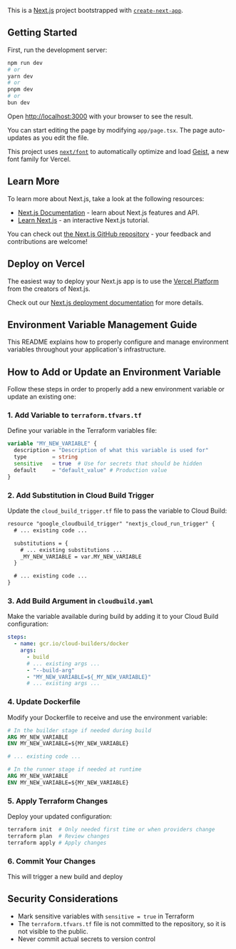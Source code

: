 This is a [Next.js](https://nextjs.org) project bootstrapped with [`create-next-app`](https://nextjs.org/docs/app/api-reference/cli/create-next-app).

## Getting Started

First, run the development server:

```bash
npm run dev
# or
yarn dev
# or
pnpm dev
# or
bun dev
```

Open [http://localhost:3000](http://localhost:3000) with your browser to see the result.

You can start editing the page by modifying `app/page.tsx`. The page auto-updates as you edit the file.

This project uses [`next/font`](https://nextjs.org/docs/app/building-your-application/optimizing/fonts) to automatically optimize and load [Geist](https://vercel.com/font), a new font family for Vercel.

## Learn More

To learn more about Next.js, take a look at the following resources:

- [Next.js Documentation](https://nextjs.org/docs) - learn about Next.js features and API.
- [Learn Next.js](https://nextjs.org/learn) - an interactive Next.js tutorial.

You can check out [the Next.js GitHub repository](https://github.com/vercel/next.js) - your feedback and contributions are welcome!

## Deploy on Vercel

The easiest way to deploy your Next.js app is to use the [Vercel Platform](https://vercel.com/new?utm_medium=default-template&filter=next.js&utm_source=create-next-app&utm_campaign=create-next-app-readme) from the creators of Next.js.

Check out our [Next.js deployment documentation](https://nextjs.org/docs/app/building-your-application/deploying) for more details.

## Environment Variable Management Guide

This README explains how to properly configure and manage environment variables throughout your application's infrastructure.

## How to Add or Update an Environment Variable

Follow these steps in order to properly add a new environment variable or update an existing one:

### 1. Add Variable to `terraform.tfvars.tf`

Define your variable in the Terraform variables file:

```terraform
variable "MY_NEW_VARIABLE" {
  description = "Description of what this variable is used for"
  type        = string
  sensitive   = true  # Use for secrets that should be hidden
  default     = "default_value" # Production value
}
```

### 2. Add Substitution in Cloud Build Trigger

Update the `cloud_build_trigger.tf` file to pass the variable to Cloud Build:

```terraform:README.md
resource "google_cloudbuild_trigger" "nextjs_cloud_run_trigger" {
  # ... existing code ...

  substitutions = {
    # ... existing substitutions ...
    _MY_NEW_VARIABLE = var.MY_NEW_VARIABLE
  }

  # ... existing code ...
}
```

### 3. Add Build Argument in `cloudbuild.yaml`

Make the variable available during build by adding it to your Cloud Build configuration:

```yaml
steps:
  - name: gcr.io/cloud-builders/docker
    args:
      - build
      # ... existing args ...
      - "--build-arg"
      - "MY_NEW_VARIABLE=${_MY_NEW_VARIABLE}"
      # ... existing args ...
```

### 4. Update Dockerfile

Modify your Dockerfile to receive and use the environment variable:

```dockerfile
# In the builder stage if needed during build
ARG MY_NEW_VARIABLE
ENV MY_NEW_VARIABLE=${MY_NEW_VARIABLE}

# ... existing code ...

# In the runner stage if needed at runtime
ARG MY_NEW_VARIABLE
ENV MY_NEW_VARIABLE=${MY_NEW_VARIABLE}
```

### 5. Apply Terraform Changes

Deploy your updated configuration:

```bash
terraform init  # Only needed first time or when providers change
terraform plan  # Review changes
terraform apply # Apply changes
```

### 6. Commit Your Changes

This will trigger a new build and deploy

## Security Considerations

- Mark sensitive variables with `sensitive = true` in Terraform
- The `terraform.tfvars.tf` file is not committed to the repository, so it is not visible to the public.
- Never commit actual secrets to version control
